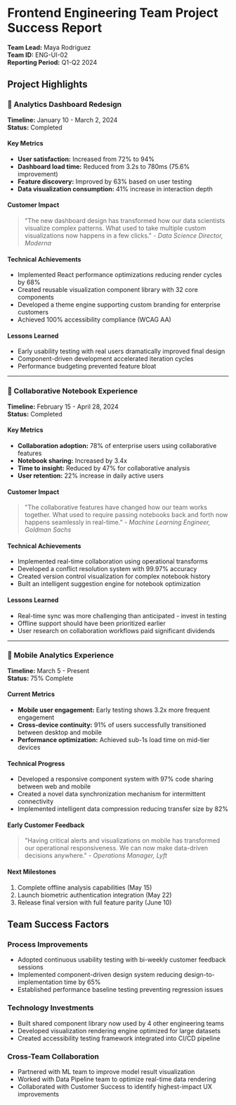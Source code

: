 # Frontend Engineering Team Project Success Report
**Team Lead:** Maya Rodriguez  
**Team ID:** ENG-UI-02  
**Reporting Period:** Q1-Q2 2024

## Project Highlights

### 🎯 Analytics Dashboard Redesign
**Timeline:** January 10 - March 2, 2024  
**Status:** Completed

#### Key Metrics
- **User satisfaction:** Increased from 72% to 94%
- **Dashboard load time:** Reduced from 3.2s to 780ms (75.6% improvement)
- **Feature discovery:** Improved by 63% based on user testing
- **Data visualization consumption:** 41% increase in interaction depth

#### Customer Impact
> "The new dashboard design has transformed how our data scientists visualize complex patterns. What used to take multiple custom visualizations now happens in a few clicks." - *Data Science Director, Moderna*

#### Technical Achievements
- Implemented React performance optimizations reducing render cycles by 68%
- Created reusable visualization component library with 32 core components
- Developed a theme engine supporting custom branding for enterprise customers
- Achieved 100% accessibility compliance (WCAG AA)

#### Lessons Learned
- Early usability testing with real users dramatically improved final design
- Component-driven development accelerated iteration cycles
- Performance budgeting prevented feature bloat

---

### 🎯 Collaborative Notebook Experience
**Timeline:** February 15 - April 28, 2024  
**Status:** Completed

#### Key Metrics
- **Collaboration adoption:** 78% of enterprise users using collaborative features
- **Notebook sharing:** Increased by 3.4x
- **Time to insight:** Reduced by 47% for collaborative analysis
- **User retention:** 22% increase in daily active users

#### Customer Impact
> "The collaborative features have changed how our team works together. What used to require passing notebooks back and forth now happens seamlessly in real-time." - *Machine Learning Engineer, Goldman Sachs*

#### Technical Achievements
- Implemented real-time collaboration using operational transforms
- Developed a conflict resolution system with 99.97% accuracy
- Created version control visualization for complex notebook history
- Built an intelligent suggestion engine for notebook optimization

#### Lessons Learned
- Real-time sync was more challenging than anticipated - invest in testing
- Offline support should have been prioritized earlier
- User research on collaboration workflows paid significant dividends

---

### 🎯 Mobile Analytics Experience
**Timeline:** March 5 - Present  
**Status:** 75% Complete

#### Current Metrics
- **Mobile user engagement:** Early testing shows 3.2x more frequent engagement
- **Cross-device continuity:** 91% of users successfully transitioned between desktop and mobile
- **Performance optimization:** Achieved sub-1s load time on mid-tier devices

#### Technical Progress
- Developed a responsive component system with 97% code sharing between web and mobile
- Created a novel data synchronization mechanism for intermittent connectivity
- Implemented intelligent data compression reducing transfer size by 82%

#### Early Customer Feedback
> "Having critical alerts and visualizations on mobile has transformed our operational responsiveness. We can now make data-driven decisions anywhere." - *Operations Manager, Lyft*

#### Next Milestones
1. Complete offline analysis capabilities (May 15)
2. Launch biometric authentication integration (May 22)
3. Release final version with full feature parity (June 10)

## Team Success Factors

### Process Improvements
- Adopted continuous usability testing with bi-weekly customer feedback sessions
- Implemented component-driven design system reducing design-to-implementation time by 65%
- Established performance baseline testing preventing regression issues

### Technology Investments
- Built shared component library now used by 4 other engineering teams
- Developed visualization rendering engine optimized for large datasets
- Created accessibility testing framework integrated into CI/CD pipeline

### Cross-Team Collaboration
- Partnered with ML team to improve model result visualization
- Worked with Data Pipeline team to optimize real-time data rendering
- Collaborated with Customer Success to identify highest-impact UX improvements